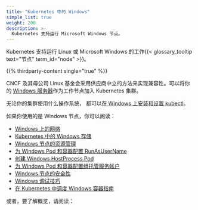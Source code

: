 ```yaml
---
title: "Kubernetes 中的 Windows"
simple_list: true
weight: 200
description: >-
  Kubernetes 支持运行 Microsoft Windows 节点。
---
```



Kubernetes 支持运行 Linux 或 Microsoft Windows
的工作{{< glossary_tooltip text="节点" term_id="node" >}}。

{{% thirdparty-content single="true" %}}

CNCF 及其母公司 Linux 基金会采用供应商中立的方法来实现兼容性。可以将你的
[Windows 服务器](https://www.microsoft.com/en-us/windows-server)作为工作节点加入
Kubernetes 集群。

无论你的集群使用什么操作系统，
都可以[在 Windows 上安装和设置 kubectl](/zh-cn/docs/tasks/tools/install-kubectl-windows/)。

如果你使用的是 Windows 节点，你可以阅读：

* [Windows 上的网络](/zh-cn/docs/concepts/services-networking/windows-networking/)
* [Kubernetes 中的 Windows 存储](/zh-cn/docs/concepts/storage/windows-storage/)
* [Windows 节点的资源管理](/zh-cn/docs/concepts/configuration/windows-resource-management/)
* [为 Windows Pod 和容器配置 RunAsUserName](/zh-cn/docs/tasks/configure-pod-container/configure-runasusername/)
* [创建 Windows HostProcess Pod](/zh-cn/docs/tasks/configure-pod-container/create-hostprocess-pod/)
* [为 Windows Pod 和容器配置组托管服务帐户](/zh-cn/docs/tasks/configure-pod-container/configure-gmsa/)
* [Windows 节点的安全性](/zh-cn/docs/concepts/security/windows-security/)
* [Windows 调试技巧](/zh-cn/docs/tasks/debug/debug-cluster/windows/)
* [在 Kubernetes 中调度 Windows 容器指南](/zh-cn/docs/concepts/windows/user-guide)

或者，要了解概览，请阅读：


